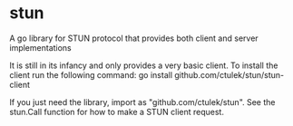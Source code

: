 stun
====

A go library for STUN protocol that provides both client and server implementations

It is still in its infancy and only provides a very basic client. To install the client run the following command:
go install github.com/ctulek/stun/stun-client

If you just need the library, import as "github.com/ctulek/stun". See the stun.Call function for how to make a STUN client request.
